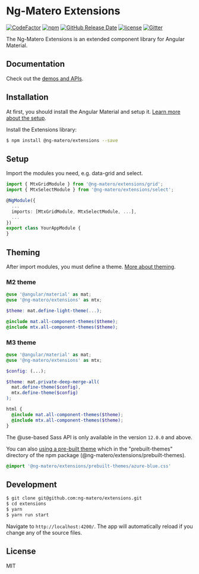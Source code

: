 # Ng-Matero Extensions

[![CodeFactor](https://www.codefactor.io/repository/github/ng-matero/extensions/badge)](https://www.codefactor.io/repository/github/ng-matero/extensions)
[![npm](https://img.shields.io/npm/v/@ng-matero/extensions.svg)](https://www.npmjs.com/package/@ng-matero/extensions)
[![GitHub Release Date](https://img.shields.io/github/release-date/ng-matero/extensions)](https://github.com/ng-matero/extensions/releases)
[![license](https://img.shields.io/github/license/mashape/apistatus.svg)](https://github.com/ng-matero/extensions/blob/main/LICENSE)
[![Gitter](https://img.shields.io/gitter/room/ng-matero/extensions.svg)](https://gitter.im/matero-io/extensions)

The Ng-Matero Extensions is an extended component library for Angular Material.

## Documentation

Check out the [demos and APIs](https://ng-matero.github.io/extensions/).

## Installation

At first, you should install the Angular Material and setup it. [Learn more about the setup](https://material.angular.io/guide/getting-started).

Install the Extensions library:

```bash
$ npm install @ng-matero/extensions --save
```

## Setup

Import the modules you need, e.g. data-grid and select.

```ts
import { MtxGridModule } from '@ng-matero/extensions/grid';
import { MtxSelectModule } from '@ng-matero/extensions/select';

@NgModule({
  ...
  imports: [MtxGridModule, MtxSelectModule, ...],
  ...
})
export class YourAppModule {
}
```

## Theming

After import modules, you must define a theme. [More about theming](https://material.angular.io/guide/theming).

### M2 theme

```scss
@use '@angular/material' as mat;
@use '@ng-matero/extensions' as mtx;

$theme: mat.define-light-theme(...);

@include mat.all-component-themes($theme);
@include mtx.all-component-themes($theme);
```

### M3 theme

```scss
@use '@angular/material' as mat;
@use '@ng-matero/extensions' as mtx;

$config: (...);

$theme: mat.private-deep-merge-all(
  mat.define-theme($config),
  mtx.define-theme($config)
);

html {
  @include mat.all-component-themes($theme);
  @include mtx.all-component-themes($theme);
}
```

The @use-based Sass API is only available in the version `12.0.0` and above.

You can also [using a pre-built theme](https://material.angular.io/guide/theming#pre-built-themes) which in the "prebuilt-themes" directory of the npm package (@ng-matero/extensions/prebuilt-themes).

```scss
@import '@ng-matero/extensions/prebuilt-themes/azure-blue.css'
```

## Development

```bash
$ git clone git@github.com:ng-matero/extensions.git
$ cd extensions
$ yarn
$ yarn run start
```

Navigate to `http://localhost:4200/`. The app will automatically reload if you change any of the source files.

## License

MIT
